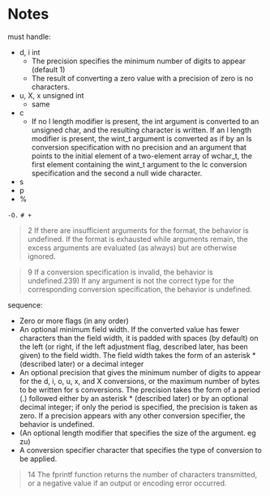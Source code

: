 # Notes

must handle:

- d, i int
    - The precision specifies the minimum number of digits to appear (default 1)
    - The result of converting a zero value with a precision of zero is no
      characters.
- u, X, x unsigned int
    - same
- c
    - If no l length modifier is present, the int argument is converted to an
      unsigned char, and the resulting character is written. If an l length
      modifier is present, the wint_t argument is converted as if by an ls
      conversion specification with no precision and an argument that points to
      the initial element of a two-element array of wchar_t, the first element
      containing the wint_t argument to the lc conversion specification and the
      second a null wide character.
- s
- p
- %

`-O.`
`# +`

> 2 If there are insufficient arguments for the format, the behavior is
> undefined. If the format is exhausted while arguments remain, the excess
> arguments are evaluated (as always) but are otherwise ignored.

> 9 If a conversion specification is invalid, the behavior is undefined.239) If
> any argument is not the correct type for the corresponding conversion
> specification, the behavior is undefined.

sequence:

- Zero or more flags (in any order)
- An optional minimum field width. If the converted value has fewer characters
  than the field width, it is padded with spaces (by default) on the left (or
  right, if the left adjustment flag, described later, has been given) to the
  field width. The field width takes the form of an asterisk * (described
  later) or a decimal integer
- An optional precision that gives the minimum number of digits to appear for
  the d, i, o, u, x, and X conversions, or the maximum number of bytes to be
  written for s conversions. The precision takes the form of a period (.)
  followed either by an asterisk * (described later) or by an optional decimal
  integer; if only the period is specified, the precision is taken as zero. If
  a precision appears with any other conversion specifier, the behavior is
  undefined.
- (An optional length modifier that specifies the size of the argument. eg zu)
- A conversion specifier character that specifies the type of conversion to be
  applied.


> 14 The fprintf function returns the number of characters transmitted, or a
> negative value if an output or encoding error occurred.
